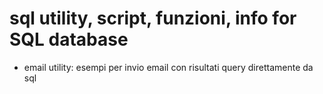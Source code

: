 # sql utility, script, funzioni, info for SQL database
 
- email utility: esempi per invio email con risultati query direttamente da sql 

